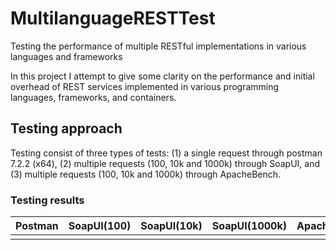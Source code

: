 # MultilanguageRESTTest
Testing the performance of multiple RESTful implementations in various languages and frameworks

In this project I attempt to give some clarity on the performance and initial overhead of REST services implemented in various programming languages, frameworks, and containers.

## Testing approach

Testing consist of three types of tests: (1) a single request through postman 7.2.2 (x64), (2) multiple requests (100, 10k and 1000k) through SoapUI, and (3) multiple requests (100, 10k and 1000k) through ApacheBench.

### Testing results

|Postman|SoapUI(100)|SoapUI(10k)|SoapUI(1000k)|ApacheBench(100)|ApacheBench(10k)|ApacheBench(1000k)|
|---|---|---|---|---|---|---|
|||||||
